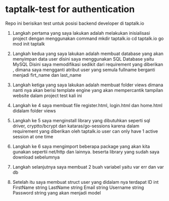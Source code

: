 # taptalk-test for authentication
Repo ini berisikan test untuk posisi backend developer di taptalk.io 

1. Langkah pertama yang saya lakukan adalah melakukan inisialisasi project
dengan menggunakan command 
mkdir taptalk.io
cd taptalk.io
go mod init taptalk

2. Langkah kedua yang saya lakukan adalah membuat database yang akan menyimpan data user 
disini saya menggunakan SQL Database yaitu MySQL
Disini saya memodifikasi sedikit dari requirement yang diberikan , dimana saya mengganti atribut user yang semula fullname
berganti menjadi firt_name dan last_name

3. Langkah ketiga yang saya lakukan adalah membuat folder views dimana nanti nya akan berisi template engine yang akan mempercantik tampilan website dalam project test kali ini

4. Langkah ke 4 saya membuat file register.html, login.html dan home.html didalam folder views

5. Langkah ke 5 saya menginstall library yang dibutuhkan seperti sql driver, cryptto/bcrypt dan kataras/go-sessions karena dalam requirement yang diberikan oleh taptalk.io user can only have 1 active session at one time

6. Langkah ke 6 saya mengimport beberapa package yang akan kita gunakan sepertii net/http dan lainnya. beserta library yang 
sudah saya download sebelumnya 

7. Langkah selanjutnya saya membuat 2 buah variabel yaitu var err dan  var db

8. Setelah itu saya membuat struct user yang didalam nya terdapat ID        int
	FirstName  string
	LastName string
	Email  string
	Username  string
	Password  string
    yang akan menjadi model 